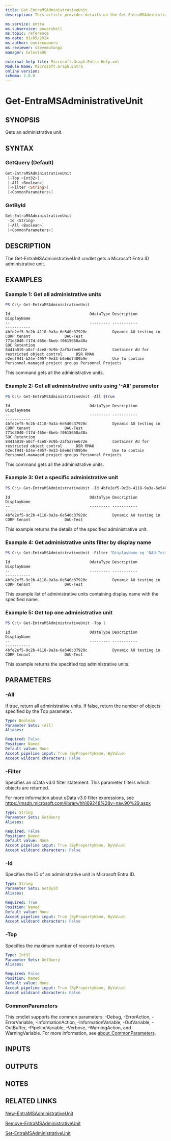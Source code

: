 ```yaml
---
title: Get-EntraMSAdministrativeUnit
description: This article provides details on the Get-EntraMSAdministrativeUnit command.

ms.service: entra
ms.subservice: powershell
ms.topic: reference
ms.date: 03/05/2024
ms.author: eunicewaweru
ms.reviewer: stevemutungi
manager: CelesteDG

external help file: Microsoft.Graph.Entra-Help.xml
Module Name: Microsoft.Graph.Entra
online version:
schema: 2.0.0
---
```


# Get-EntraMSAdministrativeUnit

## SYNOPSIS
Gets an administrative unit.

## SYNTAX

### GetQuery (Default)
```powershell
Get-EntraMSAdministrativeUnit 
 [-Top <Int32>] 
 [-All <Boolean>] 
 [-Filter <String>] 
 [<CommonParameters>]
```

### GetById
```powershell
Get-EntraMSAdministrativeUnit 
 -Id <String> 
 [-All <Boolean>] 
 [<CommonParameters>]
```

## DESCRIPTION
The Get-EntraMSAdministrativeUnit cmdlet gets a Microsoft Entra ID administrative unit.

## EXAMPLES

### Example 1: Get all administrative units
```powershell
PS C:\> Get-EntraMSAdministrativeUnit
```

```output
Id                                   OdataType Description                                     DisplayName
--                                   --------- -----------                                     -----------
4bfe2ef5-9c2b-4118-9a3a-6e540c37920c           Dynamic AU testing in CORP tenant               DAU-Test
771d3040-f17d-465e-8beb-f0615650a40a                                                           SOC Retention
8441a019-a0cf-4ce8-9c9b-2af5a7ee672e           Container AU for restricted object control      DSR RMAU
e2ecf941-b24e-4957-9e33-b6e6d7409b9e           Use to contain Personnel-managed project groups Personnel Projects
```

This command gets all the administrative units.

### Example 2: Get all administrative units using '-All' parameter
```powershell
PS C:\> Get-EntraMSAdministrativeUnit -All $true
```

```output
Id                                   OdataType Description                                     DisplayName
--                                   --------- -----------                                     -----------
4bfe2ef5-9c2b-4118-9a3a-6e540c37920c           Dynamic AU testing in CORP tenant               DAU-Test
771d3040-f17d-465e-8beb-f0615650a40a                                                           SOC Retention
8441a019-a0cf-4ce8-9c9b-2af5a7ee672e           Container AU for restricted object control      DSR RMAU
e2ecf941-b24e-4957-9e33-b6e6d7409b9e           Use to contain Personnel-managed project groups Personnel Projects
```

This command gets all the administrative units.

### Example 3: Get a specific administrative unit
```powershell
PS C:\> Get-EntraMSAdministrativeUnit -Id 4bfe2ef5-9c2b-4118-9a3a-6e540c37920c
```

```output
Id                                   OdataType Description                                     DisplayName
--                                   --------- -----------                                     -----------
4bfe2ef5-9c2b-4118-9a3a-6e540c37920c           Dynamic AU testing in CORP tenant               DAU-Test
```

This example returns the details of the specified administrative unit.

### Example 4: Get administrative units filter by display name
```powershell
PS C:\> Get-EntraMSAdministrativeUnit -Filter "DisplayName eq 'DAU-Test'"
```

```output
Id                                   OdataType Description                                     DisplayName
--                                   --------- -----------                                     -----------
4bfe2ef5-9c2b-4118-9a3a-6e540c37920c           Dynamic AU testing in CORP tenant               DAU-Test
```

This example list of administrative units containing display name with the specified name.

### Example 5: Get top one administrative unit
```powershell
PS C:\> Get-EntraMSAdministrativeUnit -Top 1
```

```output
Id                                   OdataType Description                                     DisplayName
--                                   --------- -----------                                     -----------
4bfe2ef5-9c2b-4118-9a3a-6e540c37920c           Dynamic AU testing in CORP tenant               DAU-Test
```

This example returns the specified top administrative units.

## PARAMETERS

### -All
If true, return all administrative units.
If false, return the number of objects specified by the Top parameter.

```yaml
Type: Boolean
Parameter Sets: (All)
Aliases:

Required: False
Position: Named
Default value: None
Accept pipeline input: True (ByPropertyName, ByValue)
Accept wildcard characters: False
```

### -Filter
Specifies an oData v3.0 filter statement.
This parameter filters which objects are returned.

For more information about oData v3.0 filter expressions, see https://msdn.microsoft.com/library/hh169248%28v=nav.90%29.aspx

```yaml
Type: String
Parameter Sets: GetQuery
Aliases:

Required: False
Position: Named
Default value: None
Accept pipeline input: True (ByPropertyName, ByValue)
Accept wildcard characters: False
```

### -Id
Specifies the ID of an administrative unit in Microsoft Entra ID.

```yaml
Type: String
Parameter Sets: GetById
Aliases:

Required: True
Position: Named
Default value: None
Accept pipeline input: True (ByPropertyName, ByValue)
Accept wildcard characters: False
```

### -Top
Specifies the maximum number of records to return.

```yaml
Type: Int32
Parameter Sets: GetQuery
Aliases:

Required: False
Position: Named
Default value: None
Accept pipeline input: True (ByPropertyName, ByValue)
Accept wildcard characters: False
```

### CommonParameters
This cmdlet supports the common parameters: -Debug, -ErrorAction, -ErrorVariable, -InformationAction, -InformationVariable, -OutVariable, -OutBuffer, -PipelineVariable, -Verbose, -WarningAction, and -WarningVariable. For more information, see [about_CommonParameters](https://go.microsoft.com/fwlink/?LinkID=113216).

## INPUTS

## OUTPUTS

## NOTES

## RELATED LINKS

[New-EntraMSAdministrativeUnit](New-EntraMSAdministrativeUnit.md)

[Remove-EntraMSAdministrativeUnit](Remove-EntraMSAdministrativeUnit.md)

[Set-EntraMSAdministrativeUnit](Set-EntraMSAdministrativeUnit.md)

